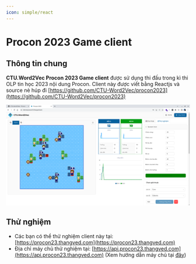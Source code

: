 ```yaml
---
icon: simple/react
---
```


# Procon 2023 Game client

## Thông tin chung

**CTU.Word2Vec Procon 2023 Game client** được sử dụng thi đấu trong kì thi OLP tin học 2023 nội dung Procon.
Client này được viết bằng Reactjs và source nè húp đi [https://github.com/CTU-Word2Vec/procon2023](https://github.com/CTU-Word2Vec/procon2023)

![](../demo.png)

## Thử nghiệm

- Các bạn có thể thử nghiệm client này tại: [https://procon23.thangved.com](https://procon23.thangved.com)
- Địa chỉ máy chủ thử nghiệm tại: [https://api.procon23.thangved.com](https://api.procon23.thangved.com) (Xem hướng dẫn máy chủ tại [đây](../game-server/0-index.md))
